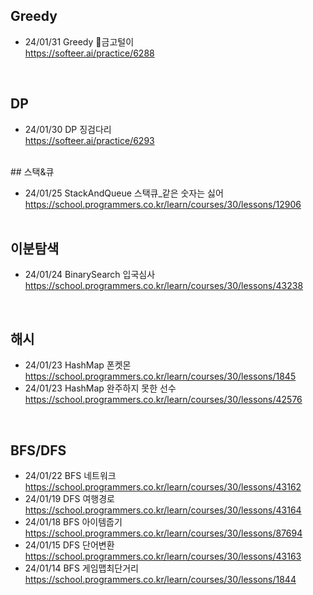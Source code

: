 ## Greedy
- 24/01/31 Greedy 금고털이 <br>
  https://softeer.ai/practice/6288<br>
<br>

## DP
- 24/01/30 DP 징검다리 <br>
  https://softeer.ai/practice/6293<br>
<br>
## 스택&큐

- 24/01/25 StackAndQueue 스택큐_같은 숫자는 싫어 <br>
  https://school.programmers.co.kr/learn/courses/30/lessons/12906 <br>
  <br>

## 이분탐색
- 24/01/24 BinarySearch 입국심사 <br>
  https://school.programmers.co.kr/learn/courses/30/lessons/43238 <br>
<br>

## 해시
- 24/01/23 HashMap 폰켓몬 <br>
https://school.programmers.co.kr/learn/courses/30/lessons/1845 <br>
- 24/01/23 HashMap 완주하지 못한 선수 <br>
https://school.programmers.co.kr/learn/courses/30/lessons/42576 <br>

<br>

## BFS/DFS
- 24/01/22 BFS 네트워크 <br>
https://school.programmers.co.kr/learn/courses/30/lessons/43162 <br>
- 24/01/19 DFS 여행경로 <br>
https://school.programmers.co.kr/learn/courses/30/lessons/43164 <br>
- 24/01/18 BFS 아이템줍기 <br>
https://school.programmers.co.kr/learn/courses/30/lessons/87694 <br>
- 24/01/15 DFS 단어변환 <br>
https://school.programmers.co.kr/learn/courses/30/lessons/43163 <br>
- 24/01/14 BFS 게임맵최단거리 <br>
https://school.programmers.co.kr/learn/courses/30/lessons/1844 <br>


